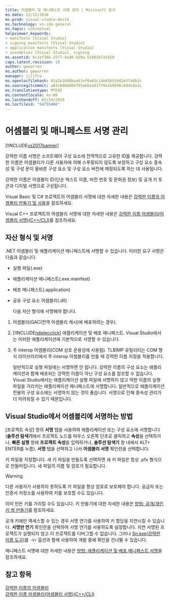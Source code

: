 ```yaml
---
title: 어셈블리 및 매니페스트 서명 관리 | Microsoft 문서
ms.date: 11/15/2016
ms.prod: visual-studio-dev14
ms.technology: vs-ide-general
ms.topic: conceptual
helpviewer_keywords:
- manifests [Visual Studio]
- signing manifests [Visual Studio]
- application manifests [Visual Studio]
- assemblies [Visual Studio], signing
ms.assetid: 6c1ef36b-25f7-4ad0-b29a-51801b7a5420
caps.latest.revision: 18
author: gewarren
ms.author: gewarren
manager: jillfra
ms.openlocfilehash: 63a2e1b98baa61ef0a83c1de65653dd2e57a8b2c
ms.sourcegitcommit: a83c60bb00bf95e6bea037f0e1b9696c64deda3c
ms.translationtype: MTE95
ms.contentlocale: ko-KR
ms.lasthandoff: 02/19/2019
ms.locfileid: "54755466"
---
```

# <a name="managing-assembly-and-manifest-signing"></a>어셈블리 및 매니페스트 서명 관리
[!INCLUDE[vs2017banner](../includes/vs2017banner.md)]

강력한 이름 서명은 소프트웨어 구성 요소에 전역적으로 고유한 ID를 제공합니다. 강력한 이름은 어셈블리가 다른 사용자에 의해 스푸핑되지 않도록 보장하고 구성 요소 종속성 및 구성 문이 올바른 구성 요소 및 구성 요소 버전에 매핑되도록 하는 데 사용됩니다.  
  
 강력한 이름은 어셈블리 ID(단순 텍스트 이름, 버전 번호 및 문화권 정보) 및 공개 키 토큰과 디지털 서명으로 구성됩니다.  
  
 Visual Basic 및 C# 프로젝트의 어셈블리 서명에 대한 자세한 내용은 [강력한 이름의 어셈블리 만들기 및 사용](http://msdn.microsoft.com/library/ffbf6d9e-4a88-4a8a-9645-4ce0ee1ee5f9)을 참조하세요.  
  
 Visual C++ 프로젝트의 어셈블리 서명에 대한 자세한 내용은 [강력한 이름 어셈블리(어셈블리 서명)(C++/CLI)](http://msdn.microsoft.com/library/c337cd3f-e5dd-4c6f-a1ad-437e85dba1cc)를 참조하세요.  
  
## <a name="asset-types-and-signing"></a>자산 형식 및 서명  
 .NET 어셈블리 및 애플리케이션 매니페스트에 서명할 수 있습니다. 이러한 요구 사항은 다음과 같습니다.  
  
- 실행 파일(.exe)  
  
- 애플리케이션 매니페스트(.exe.manifest)  
  
- 배포 매니페스트(.application)  
  
- 공유 구성 요소 어셈블리(.dll)  
  
  다음 자산 형식에 서명해야 합니다.  
  
1. 어셈블리(GAC(전역 어셈블리 캐시)에 배포하려는 경우).  
  
2. [!INCLUDE[ndptecclick](../includes/ndptecclick-md.md)] 애플리케이션 및 배포 매니페스트. Visual Studio에서는 이러한 애플리케이션에 기본적으로 서명할 수 있습니다.  
  
3. 주 interop 어셈블리(COM 상호 운용성에 사용됨). TLBIMP 유틸리티는 COM 형식 라이브러리에서 주 interop 어셈블리를 만들 때 강력한 이름 지정을 적용합니다.  
  
   일반적으로 실행 파일에는 서명하면 안 됩니다. 강력한 이름의 구성 요소는 애플리케이션과 함께 배포되는 강력한 이름이 아닌 구성 요소를 참조할 수 없습니다. Visual Studio에서는 애플리케이션 실행 파일에 서명하지 않고 약한 이름의 실행 파일을 가리키는 애플리케이션 매니페스트에 서명합니다. 일반적으로 애플리케이션 전용의 구성 요소에는 서명하지 않는 것이 좋습니다. 서명으로 인해 종속성 관리가 더 어려워질 수 있기 때문입니다.  
  
## <a name="how-to-sign-an-assembly-in-visual-studio"></a>Visual Studio에서 어셈블리에 서명하는 방법  
 [프로젝트 속성] 창의 **서명** 탭을 사용하여 애플리케이션 또는 구성 요소에 서명합니다(**솔루션 탐색기**에서 프로젝트 노드를 마우스 오른쪽 단추로 클릭하고 **속성**을 선택하거나, **빠른 실행** 창에 **프로젝트 속성**을 입력하거나, **솔루션 탐색기** 창 내에서 ALT+ ENTER를 누름). **서명** 탭을 선택하고 나서 **어셈블리 서명** 확인란을 선택합니다.  
  
 키 파일을 지정합니다. 새 키 파일을 만들도록 선택하면 새 키 파일은 항상 .pfx 형식으로 만들어집니다. 새 파일의 이름 및 암호가 필요합니다.  
  
> [!WARNING]
>  다른 사용자가 사용하지 못하도록 키 파일을 항상 암호로 보호해야 합니다. 공급자 또는 인증서 저장소를 사용하여 키를 보호할 수도 있습니다.  
  
 이미 만든 키를 가리킬 수도 있습니다. 키 만들기에 대한 자세한 내용은 [방법: 공개/개인 키 쌍 만들기](http://msdn.microsoft.com/library/05026813-f3bd-4d7c-9e0b-fc588eb3d114)를 참조하세요.  
  
 공개 키에만 액세스할 수 있는 경우 서명 연기를 사용하여 키 할당을 지연시킬 수 있습니다. **서명만 연기** 확인란을 선택하여 서명 연기를 사용하도록 설정합니다. 지연 서명된 프로젝트가 실행되지 않고 이 프로젝트를 디버그할 수 없습니다. 그러나 [Sn.exe(강력한 이름 도구)](http://msdn.microsoft.com/library/c1d2b532-1b8e-4c7a-8ac5-53b801135ec6)를 `-Vr` 옵션과 함께 사용하여 개발 중에 확인을 건너뛸 수 있습니다.  
  
 매니페스트 서명에 대한 자세한 내용은 [방법: 애플리케이션 및 배포 매니페스트 서명](../ide/how-to-sign-application-and-deployment-manifests.md)을 참조하세요.  
  
## <a name="see-also"></a>참고 항목  
 [강력한 이름의 어셈블리](http://msdn.microsoft.com/library/d4a80263-f3e0-4d81-9b61-f0cbeae3797b)   
 [강력한 이름 어셈블리(어셈블리 서명)(C++/CLI)](http://msdn.microsoft.com/library/c337cd3f-e5dd-4c6f-a1ad-437e85dba1cc)
